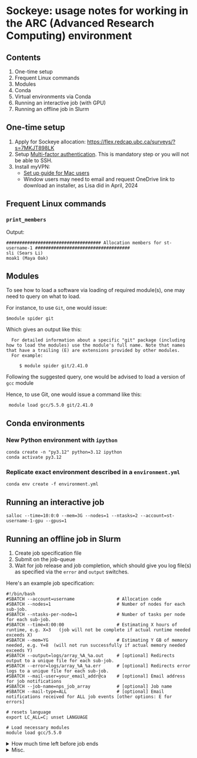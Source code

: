 # Sockeye: usage notes for working in the ARC (Advanced Research Computing) environment 

## Contents

1. One-time setup
2. Frequent Linux commands
3. Modules
4. Conda
5. Virtual environments via Conda
6. Running an interactive job (with GPU)
7. Running an offline job in Slurm

## One-time setup  
1. Apply for Sockeye allocation: https://flex.redcap.ubc.ca/surveys/?s=7MKJT898LK
2. Setup [Multi-factor authentication](https://mfadevices.id.ubc.ca/). This is mandatory step or you will not be able to SSH.
3. Install myVPN:
   - [Set up guide for Mac users](https://ubc.service-now.com/kb_view.do?sysparm_article=KB0017956#macos)
   - Window users may need to email and request OneDrive link to download an installer, as Lisa did in April, 2024

## Frequent Linux commands

### ```print_members```

Output:
```
#################################### Allocation members for st-username-1 ####################################
sli (Sears Li) 
moak1 (Maya Oak)  
```

## Modules

To see how to load a software via loading of required module(s), one may need to query on what to load.

For instance, to use ```Git```, one would issue:
```
$module spider git
```

Which gives an output like this:
```
  For detailed information about a specific "git" package (including how to load the modules) use the module's full name. Note that names that have a trailing (E) are extensions provided by other modules.
  For example:

     $ module spider git/2.41.0
```

Following the suggested query, one would be advised to load a version of ```gcc``` module

Hence, to use Git, one would issue a command like this:
```
 module load gcc/5.5.0 git/2.41.0
```

## Conda environments

### New Python environment with ```ipython```

```
conda create -n "py3.12" python=3.12 ipython  
conda activate py3.12
```

### Replicate exact environment described in a ```environment.yml```
```
conda env create -f environment.yml 
```

## Running an interactive job

```
salloc --time=10:0:0 --mem=3G --nodes=1 --ntasks=2 --account=st-username-1-gpu --gpus=1
```

## Running an offline job in Slurm

1. Create job specification file
2. Submit on the job-queue
3. Wait for job release and job completion, which should give you log file(s) as specified via the ```error``` and ```output``` switches.
 
Here's an example job specification:

```
#!/bin/bash
#SBATCH --account=username                # Allocation code
#SBATCH --nodes=1                         # Number of nodes for each sub-job.
#SBATCH --ntasks-per-node=1               # Number of tasks per node for each sub-job.
#SBATCH --time=X:00:00                    # Estimating X hours of runtime, e.g. X=3   (job will not be complete if actual runtime needed exceeds X)
#SBATCH --mem=YG                          # Estimating Y GB of memory needed, e.g. Y=8  (will not run successfully if actual memory needed exceeds Y)
#SBATCH --output=logs/array_%A_%a.out     # [optional] Redirects output to a unique file for each sub-job.
#SBATCH --error=logs/array_%A_%a.err      # [optional] Redirects error logs to a unique file for each sub-job.
#SBATCH --mail-user=your_email_addr@ca    # [optional] Email address for job notifications
#SBATCH --job-name=nps_job_array          # [optional] Job name
#SBATCH --mail-type=ALL                   # [optional] Email notifications received for ALL job events [other options: E for errors]

# resets language
export LC_ALL=C; unset LANGUAGE

# Load necessary modules
module load gcc/5.5.0
```


<details>

   <summary>How much time left before job ends</summary>

```
echo "$(squeue -h -j $SLURM_JOBID -o %L)"
```

For instance, ```squeue -u $USER``` shows you the status:
```
JOBID PARTITION     NAME     USER ST       TIME  NODES NODELIST(REASON)
3951233       gpu interact   xxx    R    9:19:53      1 se353
```

Then, you could query about end time like this:
```
echo "$(squeue -h -j 3951233 -o %L)"
```
           
</details>


<details>



<summary>Misc.</summary>

```
  Graham has several types of GPUs, some of which are available with less wait:
  320 p100 2/node, 12GB, original
   70 v100 8/node, 16GB, newer, about 50% faster than P100 and with tensor cores
  144 t4   4/node, 16GB, newer, about half a V100, for compute & AI except much slower FP64
 ```
 

  
</details>
